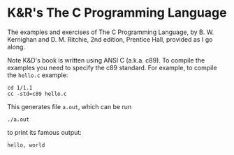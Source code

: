 # K&R's The C Programming Language

The examples and exercises of The C Programming Language, by B. W. Kernighan and D. M. Ritchie, 2nd edition, Prentice Hall, provided as I go along.

Note K&D's book is written using ANSI C (a.k.a. c89). To compile the examples you need to specify the c89 standard. For example, to compile the `hello.c` example:

```
cd 1/1.1
cc -std=c89 hello.c
```

This generates file `a.out`, which can be run 

```
./a.out
```

to print its famous output:

```
hello, world
```

